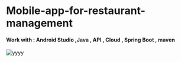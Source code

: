 # Mobile-app-for-restaurant-management
 #### Work with : Android Studio ,Java , API , Cloud , Spring Boot , maven
![yyyy](https://user-images.githubusercontent.com/114807981/209453079-74c7d37d-4773-4452-b14b-7c8fbf5d9d7d.PNG)
